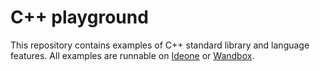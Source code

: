 # C++ playground
This repository contains examples of C++ standard library and language features.
All examples are runnable on [Ideone](https://ideone.com/) or [Wandbox](https://wandbox.org/).
